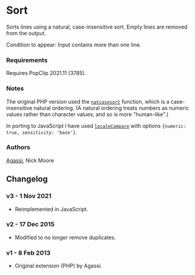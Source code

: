 # Sort

Sorts lines using a natural, case-insensitive sort. Empty lines are removed from the output.

Condition to appear: Input contains more than one line.

### Requirements

Requires PopClip 2021.11 (3785).

### Notes

The original PHP version used the [`natcasesort`](https://www.php.net/manual/en/function.natcasesort.php) function,
which is a case-insensitive natural ordering. (A natural ordering treats numbers as numeric values rather than character values, and so is more "human-like".)

In porting to JavaScript I have used [`localeCompare`](http://developer.mozilla.org/en-US/docs/Web/JavaScript/Reference/Global_Objects/String/localeCompare)
with options `{numeric: true, sensitivity: 'base'}`.

### Authors

[Agassi](https://github.com/agassiyzh), Nick Moore

## Changelog

### v3 - 1 Nov 2021

* Reimplemented in JavaScript.

### v2 - 17 Dec 2015

* Modified to no longer remove duplicates.

### v1 - 8 Feb 2013

* Original extension (PHP) by Agassi.